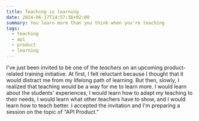 ```yaml
---
title: Teaching is learning
date: 2024-06-17T14:57:36+02:00
summary: You learn more than you think when you're teaching
tags:
  - teaching
  - api
  - product
  - learning
---
```

I've just been invited to be one of the *teachers* on an upcoming product-related training initiative. At first, I felt reluctant because I thought that it would distract me from my lifelong path of learning. But then, slowly, I realized that teaching would be a way for me to learn more. I would learn about the students' experiences, I would learn how to adapt my teaching to their needs, I would learn what other teachers have to show, and I would learn how to teach better. I accepted the invitation and I'm preparing a session on the topic of "API Product."